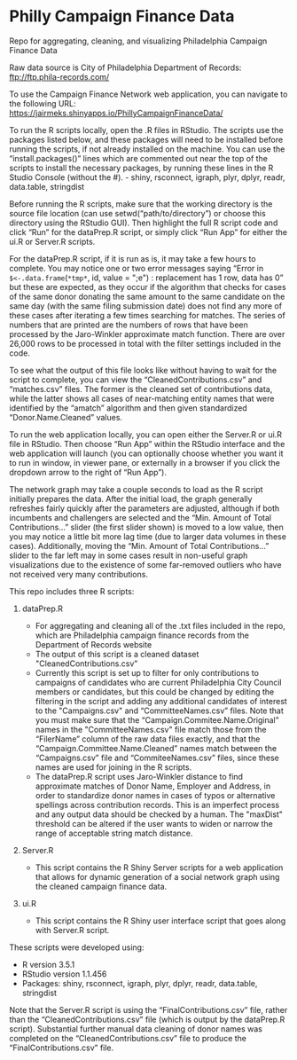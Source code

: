 # Philly Campaign Finance Data

Repo for aggregating, cleaning, and visualizing Philadelphia Campaign Finance Data

Raw data source is City of Philadelphia Department of Records: ftp://ftp.phila-records.com/

To use the Campaign Finance Network web application, you can navigate to the following URL: https://jairmeks.shinyapps.io/PhillyCampaignFinanceData/

To run the R scripts locally, open the .R files in RStudio. The scripts use the packages listed below, and these packages will need to be installed before running the scripts, if not already installed on the machine. You can use the “install.packages()” lines which are commented out near the top of the scripts to install the necessary packages, by running these lines in the R Studio Console (without the #).
	- shiny, rsconnect, igraph, plyr, dplyr, readr, data.table, stringdist
	
Before running the R scripts, make sure that the working directory is the source file location (can use setwd(“path/to/directory”) or choose this directory using the RStudio GUI). Then highlight the full R script code and click “Run” for the dataPrep.R script, or simply click “Run App” for either the ui.R or Server.R scripts.

For the dataPrep.R script, if it is run as is, it may take a few hours to complete. You may notice one or two error messages saying “Error in `$<-.data.frame`(`*tmp*`, id, value = ";e") : replacement has 1 row, data has 0” but these are expected, as they occur if the algorithm that checks for cases of the same donor donating the same amount to the same candidate on the same day (with the same filing submission date) does not find any more of these cases after iterating a few times searching for matches. The series of numbers that are printed are the numbers of rows that have been processed by the Jaro-Winkler approximate match function. There are over 26,000 rows to be processed in total with the filter settings included in the code.

To see what the output of this file looks like without having to wait for the script to complete, you can view the “CleanedContributions.csv” and “matches.csv” files. The former is the cleaned set of contributions data, while the latter shows all cases of near-matching entity names that were identified by the “amatch” algorithm and then given standardized “Donor.Name.Cleaned” values.

To run the web application locally, you can open either the Server.R or ui.R file in RStudio. Then choose “Run App” within the RStudio interface and the web application will launch (you can optionally choose whether you want it to run in window, in viewer pane, or externally in a browser if you click the dropdown arrow to the right of “Run App”).

The network graph may take a couple seconds to load as the R script initially prepares the data. After the initial load, the graph generally refreshes fairly quickly after the parameters are adjusted, although if both incumbents and challengers are selected and the “Min. Amount of Total Contributions…” slider (the first slider shown) is moved to a low value, then you may notice a little bit more lag time (due to larger data volumes in these cases). Additionally, moving the “Min. Amount of Total Contributions…” slider to the far left may in some cases result in non-useful graph visualizations due to the existence of some far-removed outliers who have not received very many contributions.

	
This repo includes three R scripts:
1. dataPrep.R
	- For aggregating and cleaning all of the .txt files included in the repo, which are Philadelphia campaign finance records from the Department of Records website
	- The output of this script is a cleaned dataset "CleanedContributions.csv"
	- Currently this script is set up to filter for only contributions to campaigns of candidates who are current Philadelphia City Council members or candidates, but this could be changed by editing the filtering in the script and adding any additional candidates of interest to the "Campaigns.csv" and “CommitteeNames.csv” files. Note that you must make sure that the “Campaign.Commitee.Name.Original” names in the "CommitteeNames.csv" file match those from the “FilerName” column of the raw data files exactly, and that the “Campaign.Committee.Name.Cleaned” names match between the “Campaigns.csv” file and “CommiteeNames.csv” files, since these names are used for joining in the R scripts.
	- The dataPrep.R script uses Jaro-Winkler distance to find approximate matches of Donor Name, Employer and Address, in order to standardize donor names in cases of typos or alternative spellings across contribution records. This is an imperfect process and any output data should be checked by a human. The "maxDist" threshold can be altered if the user wants to widen or narrow the range of acceptable string match distance.


2. Server.R
	- This script contains the R Shiny Server scripts for a web application that allows for dynamic generation of a social network graph using the cleaned campaign finance data.
	
3. ui.R
	- This script contains the R Shiny user interface script that goes along with Server.R script.

These scripts were developed using:
- R version 3.5.1
- RStudio version 1.1.456
- Packages: shiny, rsconnect, igraph, plyr, dplyr, readr, data.table, stringdist

Note that the Server.R script is using the “FinalContributions.csv” file, rather than the “CleanedContributions.csv” file (which is output by the dataPrep.R script). Substantial further manual data cleaning of donor names was completed on the “CleanedContributions.csv” file to produce the “FinalContributions.csv” file.